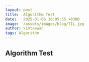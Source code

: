 ```yaml
---
layout: post
title:  Algorithm Test
date:   2025-01-06 10:05:55 +0300
image:  /assets/images/blog/TIL.jpg
author: kimtaewan
tags: Algorithm
---
```


## Algorithm Test
